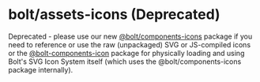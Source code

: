 # bolt/assets-icons (Deprecated)
Deprecated - please use our new [@bolt/components-icons](https://www.npmjs.com/package/@bolt/components-icons) package if you need to reference or use the raw (unpackaged) SVG or JS-compiled icons or the [@bolt-components-icon](https://www.npmjs.com/package/@bolt/components-icon) package for physically loading and using Bolt's SVG Icon System itself (which uses the @bolt/components-icons package internally).